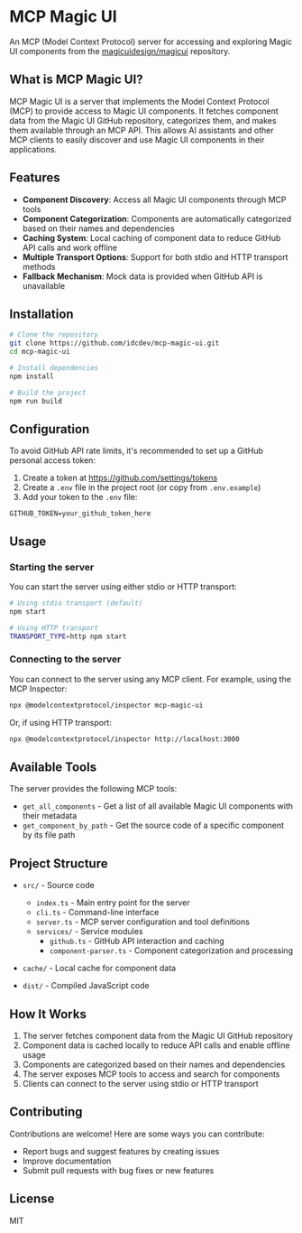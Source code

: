 # MCP Magic UI

An MCP (Model Context Protocol) server for accessing and exploring Magic UI components from the [magicuidesign/magicui](https://github.com/magicuidesign/magicui) repository.

## What is MCP Magic UI?

MCP Magic UI is a server that implements the Model Context Protocol (MCP) to provide access to Magic UI components. It fetches component data from the Magic UI GitHub repository, categorizes them, and makes them available through an MCP API. This allows AI assistants and other MCP clients to easily discover and use Magic UI components in their applications.

## Features

- **Component Discovery**: Access all Magic UI components through MCP tools
- **Component Categorization**: Components are automatically categorized based on their names and dependencies
- **Caching System**: Local caching of component data to reduce GitHub API calls and work offline
- **Multiple Transport Options**: Support for both stdio and HTTP transport methods
- **Fallback Mechanism**: Mock data is provided when GitHub API is unavailable

## Installation

```bash
# Clone the repository
git clone https://github.com/idcdev/mcp-magic-ui.git
cd mcp-magic-ui

# Install dependencies
npm install

# Build the project
npm run build
```

## Configuration

To avoid GitHub API rate limits, it's recommended to set up a GitHub personal access token:

1. Create a token at https://github.com/settings/tokens
2. Create a `.env` file in the project root (or copy from `.env.example`)
3. Add your token to the `.env` file:

```
GITHUB_TOKEN=your_github_token_here
```

## Usage

### Starting the server

You can start the server using either stdio or HTTP transport:

```bash
# Using stdio transport (default)
npm start

# Using HTTP transport
TRANSPORT_TYPE=http npm start
```

### Connecting to the server

You can connect to the server using any MCP client. For example, using the MCP Inspector:

```bash
npx @modelcontextprotocol/inspector mcp-magic-ui
```

Or, if using HTTP transport:

```bash
npx @modelcontextprotocol/inspector http://localhost:3000
```

## Available Tools

The server provides the following MCP tools:

- `get_all_components` - Get a list of all available Magic UI components with their metadata
- `get_component_by_path` - Get the source code of a specific component by its file path

## Project Structure

- `src/` - Source code
  - `index.ts` - Main entry point for the server
  - `cli.ts` - Command-line interface
  - `server.ts` - MCP server configuration and tool definitions
  - `services/` - Service modules
    - `github.ts` - GitHub API interaction and caching
    - `component-parser.ts` - Component categorization and processing

- `cache/` - Local cache for component data
- `dist/` - Compiled JavaScript code

## How It Works

1. The server fetches component data from the Magic UI GitHub repository
2. Component data is cached locally to reduce API calls and enable offline usage
3. Components are categorized based on their names and dependencies
4. The server exposes MCP tools to access and search for components
5. Clients can connect to the server using stdio or HTTP transport

## Contributing

Contributions are welcome! Here are some ways you can contribute:

- Report bugs and suggest features by creating issues
- Improve documentation
- Submit pull requests with bug fixes or new features

## License

MIT 